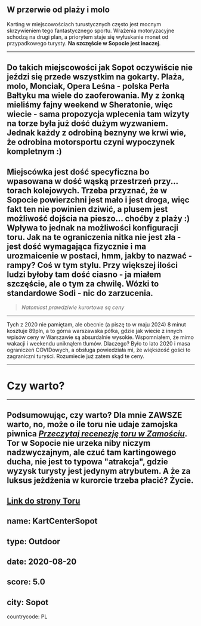 W przerwie od plaży i molo
---
Karting w miejscowościach turustycznych często jest mocnym skrzywieniem tego fantastycznego sportu. Wrażenia motoryzacyjne schodzą na drugi plan, a priorytem staje się wyłuskanie monet od przypadkowego turysty. **Na szczęście w Sopocie jest inaczej**. 

---

Do takich miejscowości jak Sopot oczywiście nie jeździ się przede wszystkim na gokarty. Plaża, molo, Monciak, Opera Leśna - polska Perła Bałtyku ma wiele do zaoferowania. My z żonką mieliśmy fajny weekend w Sheratonie, więc wiecie - sama propozycja wplecenia tam wizyty na torze była już dość dużym wyzwaniem. Jednak każdy z odrobiną beznyny we krwi wie, że odrobina motorsportu czyni wypoczynek kompletnym :) 
---

Miejscówka jest dość specyficzna bo wpasowana w dość wąską przestrzeń przy... torach kolejowych. Trzeba przyznać, że w Sopocie powierzchni jest mało i jest droga, więc fakt ten nie powinien dziwić, a plusem jest możliwość dojścia na pieszo... choćby z plaży :) Wpływa to jednak na możliwości konfiguracji toru. Jak na te ograniczenia nitka nie jest zła - jest dość wymagająca fizycznie i ma urozmaicenie w postaci, hmm, jakby to nazwać - rampy? Coś w tym stylu. Przy większej ilości ludzi byłoby tam dość ciasno - ja miałem szczęście, ale o tym za chwilę. Wózki to standardowe Sodi - nic do zarzucenia. 
---
>*Natomiast prawdziwie kurortowe są ceny*
---
Tych z 2020 nie pamiętam, ale obecnie (a piszę to w maju 2024) 8 minut kosztuje 89pln, a to górna warszawska półka, gdzie jak wiecie z innych wpisów ceny w Warszawie są absurdalnie wysokie. Wspomniałem, że mimo wakacji i weekendu uniknąłem tłumów. Dlaczego? Było to lato 2020 i masa ograniczeń COVIDowych, a obsługa powiedziała mi, że większość gości to zagraniczni turyści. Rozumiecie już zatem skąd te ceny.  

---
# Czy warto?

---
Podsumowując, czy warto? Dla mnie ZAWSZE warto, no, może o ile toru nie udaje zamojska piwnica ***[Przeczytaj recenezję toru w Zamościu](/posts/tracks/CartwayZamosc)***. Tor w Sopocie nie urzeka niby niczym nadzwyczajnym, ale czuć tam kartingowego ducha, nie jest to typowa "atrakcja", gdzie wyzysk turysty jest jedynym atrybutem. A że za luksus jeżdżenia w kurorcie trzeba płacić? Życie. 
---

**[Link do strony Toru <click>](https://kartcenter.pl/)**
---
name: KartCenterSopot
---
type: Outdoor
---
date: 2020-08-20
---
score: 5.0
---
city: Sopot
---
countrycode: PL
